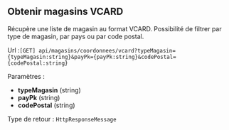 ## <span id='vcardmag'>Obtenir magasins VCARD</span>

Récupère une liste de magasin au format VCARD. Possibilité de filtrer par type de magasin, par pays ou par code postal.

Url :`[GET] api/magasins/coordonnees/vcard?typeMagasin={typeMagasin:string}&payPk={payPk:string}&codePostal={codePostal:string}`

Paramètres : 

- **typeMagasin** (string)
- **payPk** (string)
- **codePostal** (string)

Type de retour : `HttpResponseMessage`

